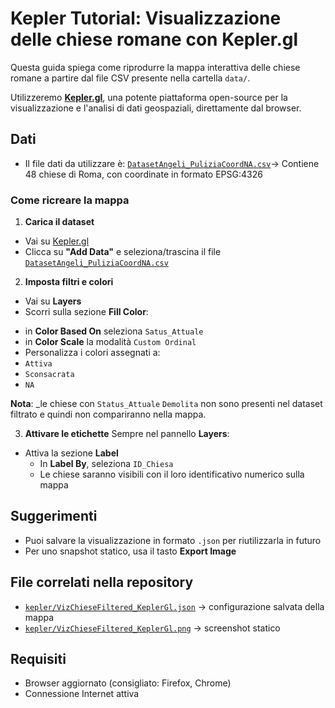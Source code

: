 # Kepler Tutorial: Visualizzazione delle chiese romane con Kepler.gl

Questa guida spiega come riprodurre la mappa interattiva delle chiese romane a partire dal file CSV presente nella cartella `data/`.

Utilizzeremo **[Kepler.gl](https://kepler.gl/)**, una potente piattaforma open-source per la visualizzazione e l'analisi di dati geospaziali, direttamente dal browser.

## Dati 
- Il file dati da utilizzare è: [`DatasetAngeli_PuliziaCoordNA.csv`](../data/CSV/DatasetAngeli_PuliziaCoordNA.csv)-> Contiene 48 chiese di Roma, con coordinate in formato EPSG:4326

### Come ricreare la mappa

1. **Carica il dataset**
* Vai su [Kepler.gl](https://kepler.gl/)
* Clicca su **"Add Data"** e seleziona/trascina il file [`DatasetAngeli_PuliziaCoordNA.csv`](../data/CSV/DatasetAngeli_PuliziaCoordNA.csv)

2. **Imposta filtri e colori** 
* Vai su **Layers** 
* Scorri sulla sezione **Fill Color**:
- in **Color Based On** seleziona `Satus_Attuale`
- in **Color Scale** la modalità `Custom Ordinal`
- Personalizza i colori assegnati a:
- `Attiva`
- `Sconsacrata`
- `NA`

**Nota**: _le chiese con `Status_Attuale` `Demolita` non sono presenti nel dataset filtrato e quindi non compariranno nella mappa.

3. **Attivare le etichette**
Sempre nel pannello **Layers**:
- Attiva la sezione **Label**
  - In **Label By**, seleziona `ID_Chiesa`
  - Le chiese saranno visibili con il loro identificativo numerico sulla mappa

## Suggerimenti

- Puoi salvare la visualizzazione in formato `.json` per riutilizzarla in futuro
- Per uno snapshot statico, usa il tasto **Export Image**

## File correlati nella repository

- [`kepler/VizChieseFiltered_KeplerGl.json`](../kepler/VizChieseFiltered_KeplerGl.json) → configurazione salvata della mappa
- [`kepler/VizChieseFiltered_KeplerGl.png`](../kepler/VizChieseFiltered_KeplerGl.png) → screenshot statico

## Requisiti

- Browser aggiornato (consigliato: Firefox, Chrome)
- Connessione Internet attiva

